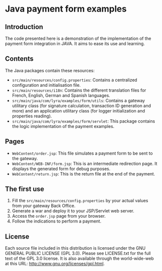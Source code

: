 # Java payment form examples

## Introduction

The code presented here is a demonstration of the implementation of the payment form integration in JAVA. It aims to ease its use and learning.

## Contents

The Java packages contain these resources:
* `src/main/resources/config.properties`: Contains a centralized configuration and initialisation file.
* `src/main/resources/i18n`: Contains the different translation files for French, English, German and Spanish languages.
* `src/main/java/com/lyra/examples/form/utils`: Contains a gateway utilitary class (for signature calculation, transaction ID generation and more) and an application utilitary class (for logger initialization and properties reading).
* `src/main/java/com/lyra/examples/form/servlet`: This package contains the logic implementation of the payment examples.

## Pages

* `WebContent/order.jsp`: This file simulates a payment form to be sent to the gateway.
* `WebContent/WEB-INF/form.jsp`: This is an intermediate redirection page. It displays the generated form for debug purposes.
* `WebContent/return.jsp`: This is the return file at the end of the payment.

## The first use

1. Fill the `src/main/resources/config.properties` by your actual values from your gateway Back Office.
2. Generate a war and deploy it to your JSP/Servlet web server.
3. Access the `order.jsp` page from your browser.
4. Follow the indications to perform a payment.

## License

Each source file included in this distribution is licensed under the GNU GENERAL PUBLIC LICENSE (GPL 3.0). Please see LICENSE.txt for the full text of the GPL 3.0 license. It is also available through the world-wide-web at this URL: http://www.gnu.org/licenses/gpl.html.